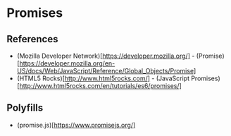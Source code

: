 # Promises

## References

* (Mozilla Developer Network)[https://developer.mozilla.org/] - (Promise)[https://developer.mozilla.org/en-US/docs/Web/JavaScript/Reference/Global_Objects/Promise]
* (HTML5 Rocks)[http://www.html5rocks.com/] - (JavaScript Promises)[http://www.html5rocks.com/en/tutorials/es6/promises/]

## Polyfills

* (promise.js)[https://www.promisejs.org/]

